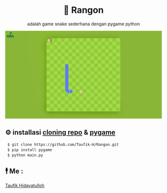 <h1 align="center"> 🐍 Rangon</h1>
 <p align="center">adalah game snake sederhana dengan pygame python</p>

![alt text](https://github.com/Taufik-H/Rangon/blob/main/RankOn.png) 
 
## ⚙ installasi [cloning repo](https://github.com/Taufik-H/Rangon) & [pygame](https://www.pygame.org/wiki/GettingStarted) 

```bash
 $ git clone https://github.com/Taufik-H/Rangon.git
 $ pip install pygame
 $ python main.py
 ```
## 🕴 Me :
  [Taufik Hidayatulloh](https://github.com/Taufik-H)
  
#
